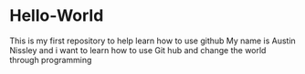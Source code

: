 # Hello-World
This is my first repository to help learn how to use github
My name is Austin Nissley and i want to learn how to use Git hub and change the world through programming

